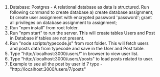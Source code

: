 1) Database: Postgres - A relational database as data is structured. Run following command to create database
   a) create database assignment;
   b) create user assignment with encrypted password 'password';
   grant all privileges on database assignment to assignment;
2) Run "npm install" from root folder.
3) Run "npm start" to run the server. This will create tables Users and Post in Database if tables are not present.
4) Run "node scripts/typecode.js" from root folder. This will fetch users and posts data from typecode and save in the User and Post table.
5) Type "http://localhost:3000/users/" in browser to view user list.
6) Type "http://localhost:3000/users/<user-id>/posts" to load posts related to user.
7) Example to see all the post by user id 7 type - "http://localhost:3000/users/7/posts"